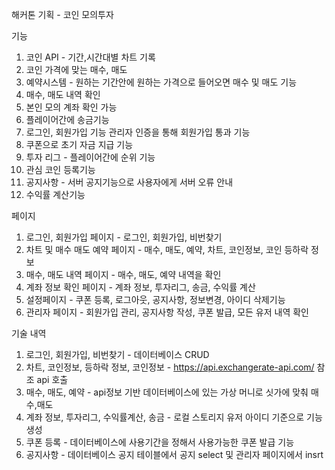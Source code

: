 해커톤 기획 - 코인 모의투자

기능

1. 코인 API - 기간,시간대별 차트 기록
2. 코인 가격에 맞는 매수, 매도
3. 예약시스템 - 원하는 기간안에 원하는 가격으로 들어오면 매수 및 매도 기능
4. 매수, 매도 내역 확인
5. 본인 모의 계좌 확인 가능
6. 플레이어간에 송금기능
7. 로그인, 회원가입 기능 관리자 인증을 통해 회원가입 통과 기능
8. 쿠폰으로 초기 자금 지급 기능
9. 투자 리그 - 플레이어간에 순위 기능
10. 관심 코인 등록기능
11. 공지사항 - 서버 공지기능으로 사용자에게 서버 오류 안내
12. 수익률 계산기능

페이지

1. 로그인, 회원가입 페이지 - 로그인, 회원가입, 비번찾기
2. 차트 및 매수 매도 예약 페이지 - 매수, 매도, 예약, 차트, 코인정보, 코인 등하락 정보
3. 매수, 매도 내역 페이지 - 매수, 매도, 예약 내역을 확인
4. 계좌 정보 확인 페이지 - 계좌 정보, 투자리그, 송금, 수익률 계산
5. 설정페이지 - 쿠폰 등록, 로그아웃, 공지사항, 정보변경, 아이디 삭제기능
6. 관리자 페이지 - 회원가입 관리, 공지사항 작성, 쿠폰 발급, 모든 유저 내역 확인

기술 내역

1. 로그인, 회원가입, 비번찾기 - 데이터베이스 CRUD
2. 차트, 코인정보, 등하락 정보, 코인정보 - https://api.exchangerate-api.com/ 참조 api 호출
3. 매수, 매도, 예약 - api정보 기반 데이터베이스에 있는 가상 머니로 싯가에 맞춰 매수,매도
4. 계좌 정보, 투자리그, 수익률계산, 송금 - 로컬 스토리지 유저 아이디 기준으로 기능 생성
5. 쿠폰 등록 - 데이터베이스에 사용기간을 정해서 사용가능한 쿠폰 발급 기능
6. 공지사항 - 데이터베이스 공지 테이블에서 공지 select 및 관리자 페이지에서 insrt
